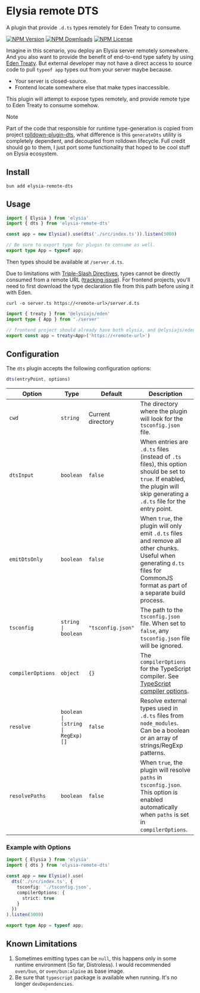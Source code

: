 # Elysia remote DTS

A plugin that provide `.d.ts` types remotely for Eden Treaty to consume.

[![NPM Version](https://img.shields.io/npm/v/elysia-remote-dts)](https://www.npmjs.com/package/elysia-remote-dts)
[![NPM Downloads](https://img.shields.io/npm/dw/elysia-remote-dts)](https://www.npmjs.com/package/elysia-remote-dts)
[![NPM License](https://img.shields.io/npm/l/elysia-remote-dts)](https://www.npmjs.com/package/elysia-remote-dts)

Imagine in this scenario, you deploy an Elysia server remotely somewhere. And you also want to provide the benefit of end-to-end type safety by using [Eden Treaty](https://elysiajs.com/eden/overview#eden-treaty-recommended). But external developer may not have a direct access to source code to pull `typeof app` types out from your server maybe because.

- Your server is closed-source.
- Frontend locate somewhere else that make types inaccessible.

This plugin will attempt to expose types remotely, and provide remote type to Eden Treaty to consume somehow.

> [!NOTE]  
> Part of the code that responsible for runtime type-generation is copied from project [rolldown-plugin-dts](https://github.com/sxzz/rolldown-plugin-dts), what difference is this `generateDts` utility is completely dependent, and decoupled from rolldown lifecycle. Full credit should go to them, I just port some functionality that hoped to be cool stuff on Elysia ecosystem.

## Install

```
bun add elysia-remote-dts
```

## Usage

```ts
import { Elysia } from 'elysia'
import { dts } from 'elysia-remote-dts'

const app = new Elysia().use(dts('./src/index.ts')).listen(3000)

// Be sure to export type for plugin to consume as well.
export type App = typeof app;
```

Then types should be available at `/server.d.ts`.

Due to limitations with [Triple-Slash Directives](https://www.typescriptlang.org/docs/handbook/triple-slash-directives.html), types cannot be directly consumed from a remote URL ([tracking issue](https://github.com/microsoft/TypeScript/issues/28985)). For frontend projects, you'll need to first download the type declaration file from this path before using it with Eden.

```
curl -o server.ts https://<remote-url>/server.d.ts
```

```ts
import { treaty } from '@elysiajs/eden'
import type { App } from './server'

// frontend project should already have both elysia, and @elysiajs/eden installed
export const app = treaty<App>('https://<remote-url>')
```

## Configuration

The `dts` plugin accepts the following configuration options:

```ts
dts(entryPoint, options)
```

| Option | Type | Default | Description |
|--------|------|---------|-------------|
| `cwd` | `string` | Current directory | The directory where the plugin will look for the `tsconfig.json` file. |
| `dtsInput` | `boolean` | `false` | When entries are `.d.ts` files (instead of `.ts` files), this option should be set to `true`. If enabled, the plugin will skip generating a `.d.ts` file for the entry point. |
| `emitDtsOnly` | `boolean` | `false` | When `true`, the plugin will only emit `.d.ts` files and remove all other chunks. Useful when generating `d.ts` files for CommonJS format as part of a separate build process. |
| `tsconfig` | `string \| boolean` | `"tsconfig.json"` | The path to the `tsconfig.json` file. When set to `false`, any `tsconfig.json` file will be ignored. |
| `compilerOptions` | `object` | `{}` | The `compilerOptions` for the TypeScript compiler. See [TypeScript compiler options](https://www.typescriptlang.org/docs/handbook/compiler-options.html). |
| `resolve` | `boolean \| (string \| RegExp)[]` | `false` | Resolve external types used in `.d.ts` files from `node_modules`. Can be a boolean or an array of strings/RegExp patterns. |
| `resolvePaths` | `boolean` | `false` | When `true`, the plugin will resolve `paths` in `tsconfig.json`. This option is enabled automatically when `paths` is set in `compilerOptions`. |

### Example with Options

```ts
import { Elysia } from 'elysia'
import { dts } from 'elysia-remote-dts'

const app = new Elysia().use(
  dts('./src/index.ts', {
    tsconfig: './tsconfig.json',
    compilerOptions: {
      strict: true
    }
  })
).listen(3000)

export type App = typeof app;
```

## Known Limitations

1. Sometimes emitting types can be `null`, this happens only in some runtime environment (So far, Distroless). I would recommended `oven/bun`, or `oven/bun:alpine` as base image.
2. Be sure that `typescript` package is available when running. It's no longer `devDependencies`.
